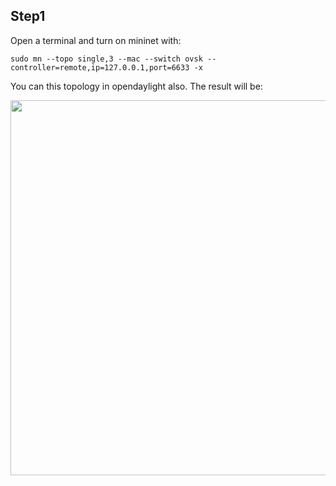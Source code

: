 Step1
---
Open a terminal and turn on mininet with:

```
sudo mn --topo single,3 --mac --switch ovsk --controller=remote,ip=127.0.0.1,port=6633 -x

```
You can this topology in opendaylight also.
The result will be:
<div align=center> <img src="https://github.com/AvisChiu/Opendaylight_with_mininet/blob/master/figure/https://github.com/AvisChiu/SDN_Freshman/blob/master/Ryu%20controller/simpleExample/sim_mini.png" width="600",height="600"/></div> 
